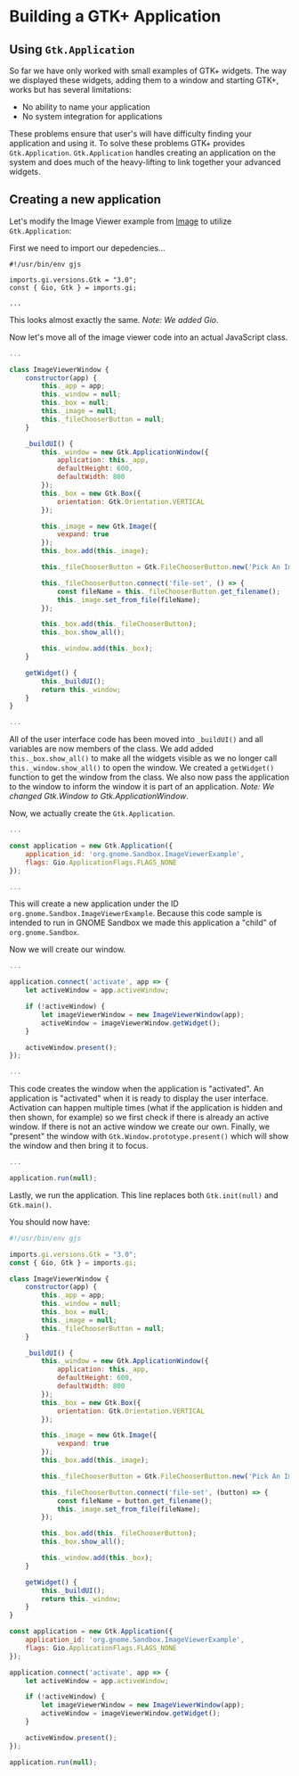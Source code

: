 # Building a GTK+ Application

## Using `Gtk.Application`

So far we have only worked with small examples of GTK+ widgets. The way we displayed these widgets, adding them to a window and starting GTK+, works but has several limitations:

- No ability to name your application
- No system integration for applications

These problems ensure that user's will have difficulty finding your application and using it. To solve these problems GTK+ provides `Gtk.Application`. `Gtk.Application` handles creating an application on the system and does much of the heavy-lifting to link together your advanced widgets.

## Creating a new application

Let's modify the Image Viewer example from [Image](../../09-images.html) to utilize `Gtk.Application`:

First we need to import our depedencies...

```js{6}
#!/usr/bin/env gjs

imports.gi.versions.Gtk = "3.0";
const { Gio, Gtk } = imports.gi;

...
```

This looks almost exactly the same. *Note: We added Gio*.

Now let's move all of the image viewer code into an actual JavaScript class.

```js
...

class ImageViewerWindow {
    constructor(app) {
        this._app = app;
        this._window = null;
        this._box = null;
        this._image = null;
        this._fileChooserButton = null;
    }

    _buildUI() {
        this._window = new Gtk.ApplicationWindow({
            application: this._app,
            defaultHeight: 600,
            defaultWidth: 800
        });
        this._box = new Gtk.Box({
            orientation: Gtk.Orientation.VERTICAL
        });

        this._image = new Gtk.Image({
            vexpand: true
        });
        this._box.add(this._image);

        this._fileChooserButton = Gtk.FileChooserButton.new('Pick An Image', Gtk.FileChooserAction.OPEN);

        this._fileChooserButton.connect('file-set', () => {
            const fileName = this._fileChooserButton.get_filename();
            this._image.set_from_file(fileName);
        });

        this._box.add(this._fileChooserButton);
        this._box.show_all();

        this._window.add(this._box);
    }

    getWidget() {
        this._buildUI();
        return this._window;
    }
}

...
```

All of the user interface code has been moved into `_buildUI()` and all variables are now members of the class. We add added `this._box.show_all()` to make all the widgets visible as we no longer call `this._window.show_all()` to open the window. We created a `getWidget()` function to get the window from the class. We also now pass the application to the window to inform the window it is part of an application. *Note: We changed Gtk.Window to Gtk.ApplicationWindow*.

Now, we actually create the `Gtk.Application`.

```js
...

const application = new Gtk.Application({
    application_id: 'org.gnome.Sandbox.ImageViewerExample',
    flags: Gio.ApplicationFlags.FLAGS_NONE
});

...
```

This will create a new application under the ID `org.gnome.Sandbox.ImageViewerExample`. Because this code sample is intended to run in GNOME Sandbox we made this application a "child" of `org.gnome.Sandbox`.

Now we will create our window.

```js
...

application.connect('activate', app => {
    let activeWindow = app.activeWindow;

    if (!activeWindow) {
        let imageViewerWindow = new ImageViewerWindow(app);
        activeWindow = imageViewerWindow.getWidget();
    }

    activeWindow.present();
});

...
```

This code creates the window when the application is "activated". An application is "activated" when it is ready to display the user interface. Activation can happen multiple times (what if the application is hidden and then shown, for example) so we first check if there is already an active window. If there is not an active window we create our own. Finally, we "present" the window with `Gtk.Window.prototype.present()` which will show the window and then bring it to focus.

```js
...

application.run(null);
```

Lastly, we run the application. This line replaces both `Gtk.init(null)` and `Gtk.main()`.

You should now have: 

```js
#!/usr/bin/env gjs

imports.gi.versions.Gtk = "3.0";
const { Gio, Gtk } = imports.gi;

class ImageViewerWindow {
    constructor(app) {
        this._app = app;
        this._window = null;
        this._box = null;
        this._image = null;
        this._fileChooserButton = null;
    }

    _buildUI() {
        this._window = new Gtk.ApplicationWindow({
            application: this._app,
            defaultHeight: 600,
            defaultWidth: 800
        });
        this._box = new Gtk.Box({
            orientation: Gtk.Orientation.VERTICAL
        });

        this._image = new Gtk.Image({
            vexpand: true
        });
        this._box.add(this._image);

        this._fileChooserButton = Gtk.FileChooserButton.new('Pick An Image', Gtk.FileChooserAction.OPEN);

        this._fileChooserButton.connect('file-set', (button) => {
            const fileName = button.get_filename();
            this._image.set_from_file(fileName);
        });

        this._box.add(this._fileChooserButton);
        this._box.show_all();

        this._window.add(this._box);
    }

    getWidget() {
        this._buildUI();
        return this._window;
    }
}

const application = new Gtk.Application({
    application_id: 'org.gnome.Sandbox.ImageViewerExample',
    flags: Gio.ApplicationFlags.FLAGS_NONE
});

application.connect('activate', app => {
    let activeWindow = app.activeWindow;

    if (!activeWindow) {
        let imageViewerWindow = new ImageViewerWindow(app);
        activeWindow = imageViewerWindow.getWidget();
    }

    activeWindow.present();
});

application.run(null);
```

